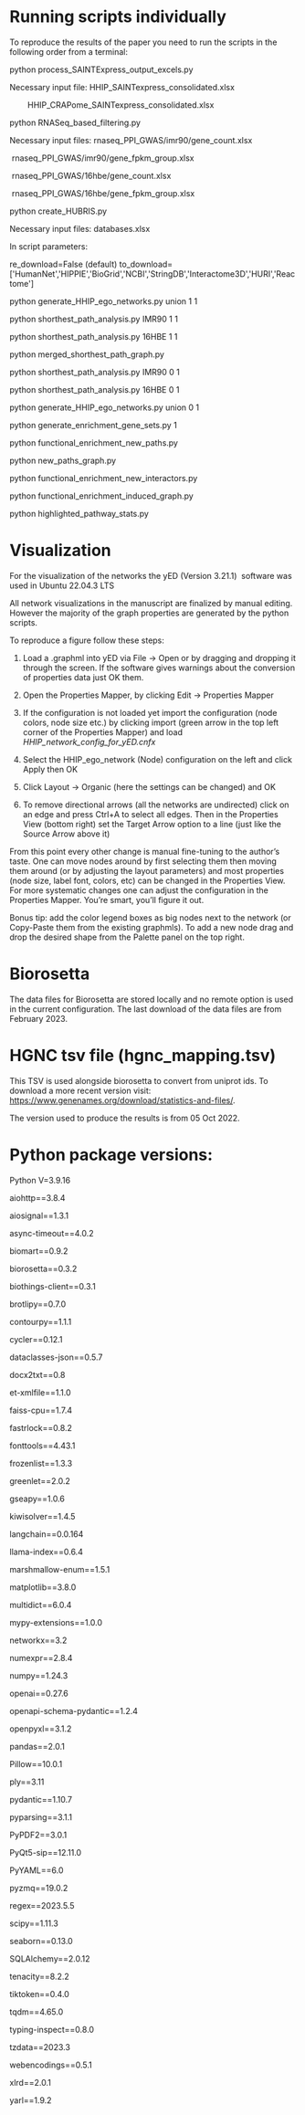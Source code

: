 # Running scripts individually 

To reproduce the results of the paper you need to run the scripts in the following order from a terminal: 

python process\_SAINTExpress\_output\_excels.py 

Necessary input file: HHIP\_SAINTexpress\_consolidated.xlsx

&#x20;        HHIP\_CRAPome\_SAINTexpress\_consolidated.xlsx

python RNASeq\_based\_filtering.py

Necessary input files: rnaseq\_PPI\_GWAS/imr90/gene\_count.xlsx

 rnaseq\_PPI\_GWAS/imr90/gene\_fpkm\_group.xlsx

 rnaseq\_PPI\_GWAS/16hbe/gene\_count.xlsx 

 rnaseq\_PPI\_GWAS/16hbe/gene\_fpkm\_group.xlsx 

python create\_HUBRIS.py

Necessary input files: databases.xlsx 

In script parameters:

re\_download=False (default) to\_download=\['HumanNet','HIPPIE','BioGrid','NCBI','StringDB','Interactome3D','HURI','Reactome']

python generate\_HHIP\_ego\_networks.py union 1 1

python shorthest\_path\_analysis.py IMR90 1 1 

python shorthest\_path\_analysis.py 16HBE 1 1 

python merged\_shorthest\_path\_graph.py

python shorthest\_path\_analysis.py IMR90 0 1 

python shorthest\_path\_analysis.py 16HBE 0 1

python generate\_HHIP\_ego\_networks.py union 0 1

python generate\_enrichment\_gene\_sets.py 1

python functional\_enrichment\_new\_paths.py

python new\_paths\_graph.py

python functional\_enrichment\_new\_interactors.py

python functional\_enrichment\_induced\_graph.py

python highlighted\_pathway\_stats.py

# Visualization

For the visualization of the networks the yED (Version 3.21.1)  software was used in Ubuntu 22.04.3 LTS

All network visualizations in the manuscript are finalized by manual editing. However the majority of the graph properties are generated by the python scripts.

To reproduce a figure follow these steps:

1. Load a .graphml into yED via File → Open or by dragging and dropping it through the screen. If the software gives warnings about the conversion of properties data just OK them. 

2. Open the Properties Mapper, by clicking Edit → Properties Mapper 

3. If the configuration is not loaded yet import the configuration (node colors, node size etc.) by clicking import (green arrow in the top left corner of the Properties Mapper) and load _HHIP\_network\_config\_for\_yED.cnfx_ 

4. Select the HHIP\_ego\_network (Node) configuration on the left and click Apply then OK

5. Click Layout → Organic (here the settings can be changed) and OK

6. To remove directional arrows (all the networks are undirected) click on an edge and press Ctrl+A to select all edges. Then in the Properties View (bottom right) set the Target Arrow option to a line (just like the Source Arrow above it)

From this point every other change is manual fine-tuning to the author’s taste. One can move nodes around by first selecting them then moving them around (or by adjusting the layout parameters) and most properties (node size, label font, colors, etc) can be changed in the Properties View. For more systematic changes one can adjust the configuration in the Properties Mapper. You’re smart, you’ll figure it out. 

Bonus tip: add the color legend boxes as big nodes next to the network (or Copy-Paste them from the existing graphmls). To add a new node drag and drop the desired shape from the Palette panel on the top right. 

# Biorosetta 

The data files for Biorosetta are stored locally and no remote option is used in the current configuration. The last download of the data files are from February 2023. 

# HGNC tsv file (hgnc\_mapping.tsv)

This TSV is used alongside biorosetta to convert from uniprot ids. To download a more recent version visit: <https://www.genenames.org/download/statistics-and-files/>.

The version used to produce the results is from 05 Oct 2022. 

# Python package versions: 

Python V=3.9.16

aiohttp==3.8.4

aiosignal==1.3.1

async-timeout==4.0.2

biomart==0.9.2

biorosetta==0.3.2

biothings-client==0.3.1

brotlipy==0.7.0

contourpy==1.1.1

cycler==0.12.1

dataclasses-json==0.5.7

docx2txt==0.8

et-xmlfile==1.1.0

faiss-cpu==1.7.4

fastrlock==0.8.2

fonttools==4.43.1

frozenlist==1.3.3

greenlet==2.0.2

gseapy==1.0.6

kiwisolver==1.4.5

langchain==0.0.164

llama-index==0.6.4

marshmallow-enum==1.5.1

matplotlib==3.8.0

multidict==6.0.4

mypy-extensions==1.0.0

networkx==3.2

numexpr==2.8.4

numpy==1.24.3

openai==0.27.6

openapi-schema-pydantic==1.2.4

openpyxl==3.1.2

pandas==2.0.1

Pillow==10.0.1

ply==3.11

pydantic==1.10.7

pyparsing==3.1.1

PyPDF2==3.0.1

PyQt5-sip==12.11.0

PyYAML==6.0

pyzmq==19.0.2

regex==2023.5.5

scipy==1.11.3

seaborn==0.13.0

SQLAlchemy==2.0.12

tenacity==8.2.2

tiktoken==0.4.0

tqdm==4.65.0

typing-inspect==0.8.0

tzdata==2023.3

webencodings==0.5.1

xlrd==2.0.1

yarl==1.9.2

